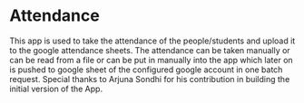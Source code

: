 # Attendance
This app is used to take the attendance of the people/students and upload it to the google attendance sheets. The attendance can be taken manually or can be read from a file or can be put in manually into the app which later on is pushed to google sheet of the configured google account in one batch request.
Special thanks to Arjuna Sondhi for his contribution in building the initial version of the App.
